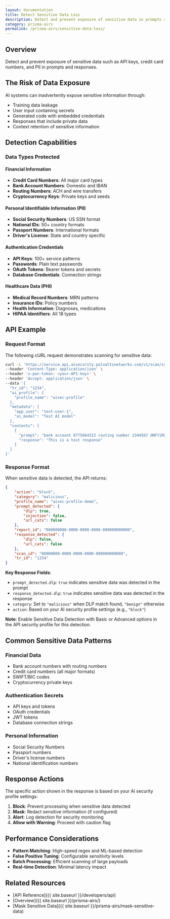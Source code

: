 ```yaml
---
layout: documentation
title: Detect Sensitive Data Loss
description: Detect and prevent exposure of sensitive data in prompts and responses
category: prisma-airs
permalink: /prisma-airs/sensitive-data-loss/
---
```


## Overview

Detect and prevent exposure of sensitive data such as API keys, credit card numbers, and PII in prompts and responses.

## The Risk of Data Exposure

AI systems can inadvertently expose sensitive information through:

- Training data leakage
- User input containing secrets
- Generated code with embedded credentials
- Responses that include private data
- Context retention of sensitive information

## Detection Capabilities

### Data Types Protected

#### Financial Information

- **Credit Card Numbers**: All major card types
- **Bank Account Numbers**: Domestic and IBAN
- **Routing Numbers**: ACH and wire transfers
- **Cryptocurrency Keys**: Private keys and seeds

#### Personal Identifiable Information (PII)

- **Social Security Numbers**: US SSN format
- **National IDs**: 50+ country formats
- **Passport Numbers**: International formats
- **Driver's License**: State and country specific

#### Authentication Credentials

- **API Keys**: 100+ service patterns
- **Passwords**: Plain text passwords
- **OAuth Tokens**: Bearer tokens and secrets
- **Database Credentials**: Connection strings

#### Healthcare Data (PHI)

- **Medical Record Numbers**: MRN patterns
- **Insurance IDs**: Policy numbers
- **Health Information**: Diagnoses, medications
- **HIPAA Identifiers**: All 18 types

## API Example

### Request Format

The following cURL request demonstrates scanning for sensitive data:

```bash
curl -L 'https://service.api.aisecurity.paloaltonetworks.com/v1/scan/sync/request' \
--header 'Content-Type: application/json' \
--header 'x-pan-token: <your-API-key>' \
--header 'Accept: application/json' \
--data '{
  "tr_id": "1234",
  "ai_profile": {
    "profile_name": "aisec-profile"
  },
  "metadata": {
    "app_user": "test-user-1",
    "ai_model": "Test AI model"
  },
  "contents": [
    {
      "prompt": "bank account 8775664322 routing number 2344567 dNFYiMZqQrLH35YIsEdgh2OXRXBiE7Ko1lR1nVoiJsUXdJ2T2xiT1gzL8w 6011111111111117 K sfAC3S4qB3b7tP73QBPqbHH0m9rvdcrMdmpI gbpQnQNfhmHaDRLdvrLoWTeDtx9qik0pB68UgOHbHJW7ZpU1ktK7A58icaCZWDlzL6UKswxi8t4z3 x1nK4PCsseq94a02GL7f7KkxCy7gkzfEqPWdF4UBexP1JM3BGMlTzDKb2",
      "response": "This is a test response"
    }
  ]
}'
```

### Response Format

When sensitive data is detected, the API returns:

```json
{
    "action": "block",
    "category": "malicious",
    "profile_name": "aisec-profile-demo",
    "prompt_detected": {
        "dlp": true,
        "injection": false,
        "url_cats": false
    },
    "report_id": "R00000000-0000-0000-0000-000000000000",
    "response_detected": {
        "dlp": false,
        "url_cats": false
    },
    "scan_id": "00000000-0000-0000-0000-000000000000",
    "tr_id": "1234"
}
```

**Key Response Fields**:

- `prompt_detected.dlp`: `true` indicates sensitive data was detected in the prompt
- `response_detected.dlp`: `true` indicates sensitive data was detected in the response
- `category`: Set to `"malicious"` when DLP match found, `"benign"` otherwise
- `action`: Based on your AI security profile settings (e.g., `"block"`)

**Note**: Enable Sensitive Data Detection with Basic or Advanced options in the API security profile for this detection.

## Common Sensitive Data Patterns

### Financial Data

- Bank account numbers with routing numbers
- Credit card numbers (all major formats)
- SWIFT/BIC codes
- Cryptocurrency private keys

### Authentication Secrets

- API keys and tokens
- OAuth credentials
- JWT tokens
- Database connection strings

### Personal Information

- Social Security Numbers
- Passport numbers
- Driver's license numbers
- National identification numbers

## Response Actions

The specific action shown in the response is based on your AI security profile settings:

1. **Block**: Prevent processing when sensitive data detected
2. **Mask**: Redact sensitive information (if configured)
3. **Alert**: Log detection for security monitoring
4. **Allow with Warning**: Proceed with caution flag

## Performance Considerations

- **Pattern Matching**: High-speed regex and ML-based detection
- **False Positive Tuning**: Configurable sensitivity levels
- **Batch Processing**: Efficient scanning of large payloads
- **Real-time Detection**: Minimal latency impact

## Related Resources

- [API Reference]({{ site.baseurl }}/developers/api)
- [Overview]({{ site.baseurl }}/prisma-airs/)
- [Mask Sensitive Data]({{ site.baseurl }}/prisma-airs/mask-sensitive-data)
